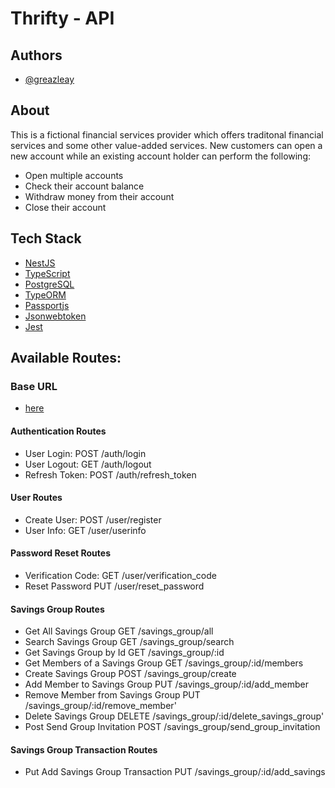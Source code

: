# Thrifty - API

## Authors

- [@greazleay](https://www.github.com/greazleay)

## About
This is a fictional financial services provider which offers traditonal financial services and some other value-added services. New customers can open a new account while an existing account holder can perform the following:

* Open multiple accounts
* Check their account balance
* Withdraw money from their account
* Close their account

## Tech Stack

* [NestJS](https://nestjs.com/)
* [TypeScript](https://www.typescriptlang.org/)
* [PostgreSQL](https://www.postgresql.org/)
* [TypeORM](https://typeorm.io/)
* [Passportjs](https://www.passportjs.org/)
* [Jsonwebtoken](https://www.npmjs.com/package/jsonwebtoken)
* [Jest](https://jestjs.io/)

## Available Routes:

### Base URL 

* [here](https://api-thrifty.herokuapp.com/v1)

#### Authentication Routes
* User Login:                                                   POST    /auth/login
* User Logout:                                                  GET     /auth/logout
* Refresh Token:                                                POST    /auth/refresh_token 

#### User Routes
* Create User:                                                  POST    /user/register
* User Info:                                                    GET     /user/userinfo

#### Password Reset Routes
* Verification Code:                                            GET     /user/verification_code
* Reset Password                                                PUT     /user/reset_password

#### Savings Group Routes
* Get All Savings Group                                         GET     /savings_group/all
* Search Savings Group                                          GET     /savings_group/search
* Get Savings Group by Id                                       GET     /savings_group/:id
* Get Members of a Savings Group                                GET     /savings_group/:id/members
* Create Savings Group                                          POST    /savings_group/create
* Add Member to Savings Group                                   PUT     /savings_group/:id/add_member
* Remove Member from Savings Group                              PUT     /savings_group/:id/remove_member'
* Delete Savings Group                                          DELETE  /savings_group/:id/delete_savings_group'
* Post Send Group Invitation                                    POST    /savings_group/send_group_invitation

#### Savings Group Transaction Routes
* Put Add Savings Group Transaction                             PUT     /savings_group/:id/add_savings
